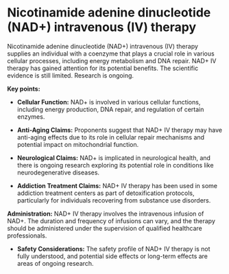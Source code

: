 # Nicotinamide adenine dinucleotide (NAD+) intravenous (IV) therapy 

Nicotinamide adenine dinucleotide (NAD+) intravenous (IV) therapy supplies an individual with a coenzyme that plays a crucial role in various cellular processes, including energy metabolism and DNA repair. NAD+ IV therapy has gained attention for its potential benefits. The scientific evidence is still limited. Research is ongoing.

**Key points:**

* **Cellular Function:** NAD+ is involved in various cellular functions, including energy production, DNA repair, and regulation of certain enzymes.

* **Anti-Aging Claims:** Proponents suggest that NAD+ IV therapy may have anti-aging effects due to its role in cellular repair mechanisms and potential impact on mitochondrial function.

* **Neurological Claims:** NAD+ is implicated in neurological health, and there is ongoing research exploring its potential role in conditions like neurodegenerative diseases.

* **Addiction Treatment Claims:** NAD+ IV therapy has been used in some addiction treatment centers as part of detoxification protocols, particularly for individuals recovering from substance use disorders.

**Administration:** NAD+ IV therapy involves the intravenous infusion of NAD+. The duration and frequency of infusions can vary, and the therapy should be administered under the supervision of qualified healthcare professionals.

* **Safety Considerations:** The safety profile of NAD+ IV therapy is not fully understood, and potential side effects or long-term effects are areas of ongoing research.
